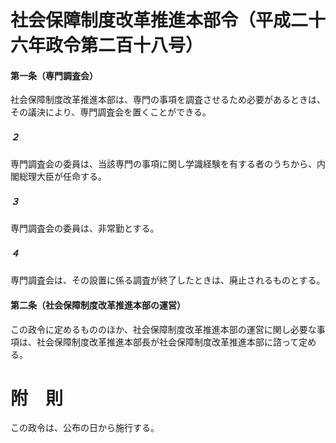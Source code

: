 # 社会保障制度改革推進本部令（平成二十六年政令第二百十八号）
#### 第一条（専門調査会）
社会保障制度改革推進本部は、専門の事項を調査させるため必要があるときは、その議決により、専門調査会を置くことができる。
##### ２
専門調査会の委員は、当該専門の事項に関し学識経験を有する者のうちから、内閣総理大臣が任命する。
##### ３
専門調査会の委員は、非常勤とする。
##### ４
専門調査会は、その設置に係る調査が終了したときは、廃止されるものとする。
#### 第二条（社会保障制度改革推進本部の運営）
この政令に定めるもののほか、社会保障制度改革推進本部の運営に関し必要な事項は、社会保障制度改革推進本部長が社会保障制度改革推進本部に諮って定める。
# 附　則
この政令は、公布の日から施行する。
